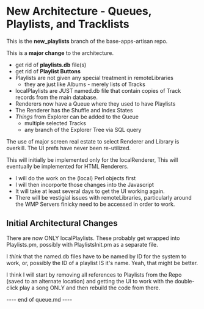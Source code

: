 # New Architecture - Queues, Playlists, and Tracklists

This is the **new_playlists** branch of the base-apps-artisan repo.

This is a **major change** to the architecture.

- get rid of **playlists.db** file(s)
- get rid of **Playlist Buttons**
- Playlists are not given any special treatment in remoteLibraries
  - they are just like Albums - merely lists of Tracks
- localPlaylists are JUST named.db file that contain copies
  of Track records from the main database.
- Renderers now have a Queue where they used to have Playlists
- The Renderer has the Shuffle and Index States
- *Things* from Explorer can be added to the Queue
  - multiple selected Tracks
  - any branch of the Explorer Tree via SQL query

The use of major screen real estate to select Renderer and Library is overkill.
The UI prefs have never been re-utilized.

This will initially be implemented only for the localRenderer,
This will eventually be implemented for HTML Renderers.

- I will do the work on the (local) Perl objects first
- I will then incorporte those changes into the Javascript
- It will take at least several days to get the UI working again.
- There will be vestigial issues with remoteLibraries, particularly
  around the WMP Servers finicky need to be accessed in order to work.


## Initial Architectural Changes

There are now ONLY localPlaylists.
These probably get wrapped into Playlists.pm, possibly with
PlaylistsInit.pm as a separate file.

I *think* that the named.db files have to be named by ID
for the system to work, or, possibly the ID of a playlist
IS it's name.  Yeah, that might be better.

I think I will start by removing all references to Playlists
from the Repo (saved to an alternate location) and getting
the UI to work with the double-click play a song ONLY and
then rebuild the code from there.














---- end of queue.md ----
